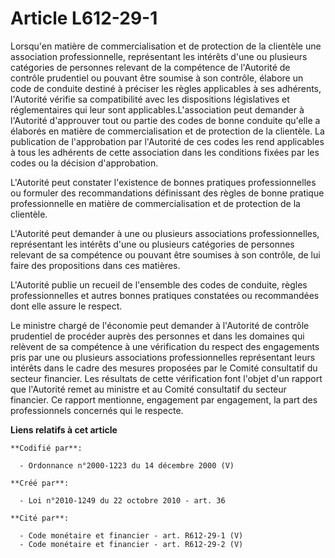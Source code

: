 # Article L612-29-1

Lorsqu'en matière de commercialisation et de protection de la clientèle une association professionnelle, représentant les
intérêts d'une ou plusieurs catégories de personnes relevant de la compétence de l'Autorité de contrôle prudentiel ou pouvant
être soumise à son contrôle, élabore un code de conduite destiné à préciser les règles applicables à ses adhérents,
l'Autorité vérifie sa compatibilité avec les dispositions législatives et réglementaires qui leur sont
applicables.L'association peut demander à l'Autorité d'approuver tout ou partie des codes de bonne conduite qu'elle a
élaborés en matière de commercialisation et de protection de la clientèle. La publication de l'approbation par l'Autorité de
ces codes les rend applicables à tous les adhérents de cette association dans les conditions fixées par les codes ou la
décision d'approbation. 

L'Autorité peut constater l'existence de bonnes pratiques professionnelles ou formuler des recommandations définissant des
règles de bonne pratique professionnelle en matière de commercialisation et de protection de la clientèle. 

L'Autorité peut demander à une ou plusieurs associations professionnelles, représentant les intérêts d'une ou plusieurs
catégories de personnes relevant de sa compétence ou pouvant être soumises à son contrôle, de lui faire des propositions dans
ces matières. 

L'Autorité publie un recueil de l'ensemble des codes de conduite, règles professionnelles et autres bonnes pratiques
constatées ou recommandées dont elle assure le respect. 

Le ministre chargé de l'économie peut demander à l'Autorité de contrôle prudentiel de procéder auprès des personnes et dans
les domaines qui relèvent de sa compétence à une vérification du respect des engagements pris par une ou plusieurs
associations professionnelles représentant leurs intérêts dans le cadre des mesures proposées par le Comité consultatif du
secteur financier. Les résultats de cette vérification font l'objet d'un rapport que l'Autorité remet au ministre et au
Comité consultatif du secteur financier. Ce rapport mentionne, engagement par engagement, la part des professionnels
concernés qui le respecte.

**Liens relatifs à cet article**

	**Codifié par**:

	  - Ordonnance n°2000-1223 du 14 décembre 2000 (V)

	**Créé par**:

	  - Loi n°2010-1249 du 22 octobre 2010 - art. 36

	**Cité par**:

	  - Code monétaire et financier - art. R612-29-1 (V)
	  - Code monétaire et financier - art. R612-29-2 (V)
